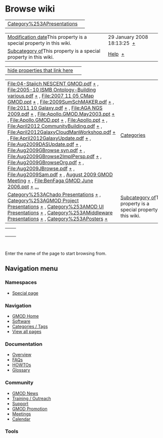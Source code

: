 



<span id="top"></span>




# <span dir="auto">Browse wiki</span>






|  |  |
|----|----|
| [Category%253APresentations](/wiki/Category%253APresentations "Category%253APresentations") |  |

|  |  |
|----|----|
| <span class="smw-highlighter" data-type="1" state="inline" data-title="Property"><span class="smwbuiltin">[Modification date](/wiki/Property:Modification_date "Property:Modification date")</span><span class="smwttcontent">This property is a special property in this wiki.</span></span> | <span class="smwb-value">29 January 2008 18:13:25  <span class="smwsearch">[+](/wiki/Special%253ASearchByProperty/Modification-20date/29-20January-202008-2018:13:25 "Special%253ASearchByProperty/Modification-20date/29-20January-202008-2018:13:25")</span></span> |
| <span class="smw-highlighter" data-type="1" state="inline" data-title="Property"><span class="smwbuiltin">[Subcategory of](/wiki/Property:Subcategory_of "Property:Subcategory of")</span><span class="smwttcontent">This property is a special property in this wiki.</span></span> | <span class="smwb-value">[Help](/wiki/Category%253AHelp "Category%253AHelp")  <span class="smwsearch">[+](/wiki/Special%253ASearchByProperty/Subcategory-20of/Help "Special%253ASearchByProperty/Subcategory-20of/Help")</span></span> |

<span id="smw_browse_incoming"></span>

|  |  |
|----|----|
| [hide properties that link here](/mediawiki/index.php?title=Special:Browse&offset=0&dir=out&article=Category%253APresentations)  |  |

|  |  |
|----|----|
| <span class="smwb-ivalue">[File:04-Stajich NESCENT GMOD.pdf](https://raw.githubusercontent.com/GMOD/gmod.github.io/main/mediawiki/images/6/61/04-Stajich_NESCENT_GMOD.pdf "File:04-Stajich NESCENT GMOD.pdf") <span class="smwbrowse">[+](/wiki/Special%253ABrowse/File:04-2DStajich-20NESCENT-20GMOD.pdf "Special%253ABrowse/File:04-2DStajich-20NESCENT-20GMOD.pdf")</span></span> , <span class="smwb-ivalue">[File:2005-10 ISMB Ontology-Building various.pdf](https://raw.githubusercontent.com/GMOD/gmod.github.io/main/mediawiki/images/4/44/2005-10_ISMB_Ontology-Building_various.pdf "File:2005-10 ISMB Ontology-Building various.pdf") <span class="smwbrowse">[+](/wiki/Special%253ABrowse/File:2005-2D10-20ISMB-20Ontology-2DBuilding-20various.pdf "Special%253ABrowse/File:2005-2D10-20ISMB-20Ontology-2DBuilding-20various.pdf")</span></span> , <span class="smwb-ivalue">[File:2007 11 05 CMap GMOD.ppt](https://raw.githubusercontent.com/GMOD/gmod.github.io/main/mediawiki/images/3/38/2007_11_05_CMap_GMOD.ppt "File:2007 11 05 CMap GMOD.ppt") <span class="smwbrowse">[+](/wiki/Special%253ABrowse/File:2007-2011-2005-20CMap-20GMOD.ppt "Special%253ABrowse/File:2007-2011-2005-20CMap-20GMOD.ppt")</span></span> , <span class="smwb-ivalue">[File:2009SumSchMAKER.pdf](https://raw.githubusercontent.com/GMOD/gmod.github.io/main/mediawiki/images/9/9e/2009SumSchMAKER.pdf "File:2009SumSchMAKER.pdf") <span class="smwbrowse">[+](/wiki/Special%253ABrowse/File:2009SumSchMAKER.pdf "Special%253ABrowse/File:2009SumSchMAKER.pdf")</span></span> , <span class="smwb-ivalue">[File:2011 10 Galaxy.pdf](https://raw.githubusercontent.com/GMOD/gmod.github.io/main/mediawiki/images/8/8b/2011_10_Galaxy.pdf "File:2011 10 Galaxy.pdf") <span class="smwbrowse">[+](/wiki/Special%253ABrowse/File:2011-2010-20Galaxy.pdf "Special%253ABrowse/File:2011-2010-20Galaxy.pdf")</span></span> , <span class="smwb-ivalue">[File:AGA NGS 2009.pdf](https://raw.githubusercontent.com/GMOD/gmod.github.io/main/mediawiki/images/5/50/AGA_NGS_2009.pdf "File:AGA NGS 2009.pdf") <span class="smwbrowse">[+](/wiki/Special%253ABrowse/File:AGA-20NGS-202009.pdf "Special%253ABrowse/File:AGA-20NGS-202009.pdf")</span></span> , <span class="smwb-ivalue">[File:Apollo.GMOD.May2003.ppt](https://raw.githubusercontent.com/GMOD/gmod.github.io/main/mediawiki/images/a/a4/Apollo.GMOD.May2003.ppt "File:Apollo.GMOD.May2003.ppt") <span class="smwbrowse">[+](/wiki/Special%253ABrowse/File:Apollo.GMOD.May2003.ppt "Special%253ABrowse/File:Apollo.GMOD.May2003.ppt")</span></span> , <span class="smwb-ivalue">[File:Apollo.GMOD.ppt](https://raw.githubusercontent.com/GMOD/gmod.github.io/main/mediawiki/images/e/ed/Apollo.GMOD.ppt "File:Apollo.GMOD.ppt") <span class="smwbrowse">[+](/wiki/Special%253ABrowse/File:Apollo.GMOD.ppt "Special%253ABrowse/File:Apollo.GMOD.ppt")</span></span> , <span class="smwb-ivalue">[File:Apollo.ppt](https://raw.githubusercontent.com/GMOD/gmod.github.io/main/mediawiki/images/4/4c/Apollo.ppt "File:Apollo.ppt") <span class="smwbrowse">[+](/wiki/Special%253ABrowse/File:Apollo.ppt "Special%253ABrowse/File:Apollo.ppt")</span></span> , <span class="smwb-ivalue">[File:April2012 CommunityBuilding.pdf](https://raw.githubusercontent.com/GMOD/gmod.github.io/main/mediawiki/images/7/79/April2012_CommunityBuilding.pdf "File:April2012 CommunityBuilding.pdf") <span class="smwbrowse">[+](/wiki/Special%253ABrowse/File:April2012-20CommunityBuilding.pdf "Special%253ABrowse/File:April2012-20CommunityBuilding.pdf")</span></span> , <span class="smwb-ivalue">[File:April2012GalaxyCloudManWorkshop.pdf](https://raw.githubusercontent.com/GMOD/gmod.github.io/main/mediawiki/images/a/a8/April2012GalaxyCloudManWorkshop.pdf "File:April2012GalaxyCloudManWorkshop.pdf") <span class="smwbrowse">[+](/wiki/Special%253ABrowse/File:April2012GalaxyCloudManWorkshop.pdf "Special%253ABrowse/File:April2012GalaxyCloudManWorkshop.pdf")</span></span> , <span class="smwb-ivalue">[File:April2012GalaxyUpdate.pdf](https://raw.githubusercontent.com/GMOD/gmod.github.io/main/mediawiki/images/5/50/April2012GalaxyUpdate.pdf "File:April2012GalaxyUpdate.pdf") <span class="smwbrowse">[+](/wiki/Special%253ABrowse/File:April2012GalaxyUpdate.pdf "Special%253ABrowse/File:April2012GalaxyUpdate.pdf")</span></span> , <span class="smwb-ivalue">[File:Aug2009DASUpdate.pdf](https://raw.githubusercontent.com/GMOD/gmod.github.io/main/mediawiki/images/a/a7/Aug2009DASUpdate.pdf "File:Aug2009DASUpdate.pdf") <span class="smwbrowse">[+](/wiki/Special%253ABrowse/File:Aug2009DASUpdate.pdf "Special%253ABrowse/File:Aug2009DASUpdate.pdf")</span></span> , <span class="smwb-ivalue">[File:Aug2009GBrowse syn.pdf](https://raw.githubusercontent.com/GMOD/gmod.github.io/main/mediawiki/images/5/55/Aug2009GBrowse_syn.pdf "File:Aug2009GBrowse syn.pdf") <span class="smwbrowse">[+](/wiki/Special%253ABrowse/File:Aug2009GBrowse-20syn.pdf "Special%253ABrowse/File:Aug2009GBrowse-20syn.pdf")</span></span> , <span class="smwb-ivalue">[File:Aug2009GBrowse2ImplPersp.pdf](https://raw.githubusercontent.com/GMOD/gmod.github.io/main/mediawiki/images/6/6b/Aug2009GBrowse2ImplPersp.pdf "File:Aug2009GBrowse2ImplPersp.pdf") <span class="smwbrowse">[+](/wiki/Special%253ABrowse/File:Aug2009GBrowse2ImplPersp.pdf "Special%253ABrowse/File:Aug2009GBrowse2ImplPersp.pdf")</span></span> , <span class="smwb-ivalue">[File:Aug2009GBrowseOrg.pdf](https://raw.githubusercontent.com/GMOD/gmod.github.io/main/mediawiki/images/1/18/Aug2009GBrowseOrg.pdf "File:Aug2009GBrowseOrg.pdf") <span class="smwbrowse">[+](/wiki/Special%253ABrowse/File:Aug2009GBrowseOrg.pdf "Special%253ABrowse/File:Aug2009GBrowseOrg.pdf")</span></span> , <span class="smwb-ivalue">[File:Aug2009JBrowse.pdf](https://raw.githubusercontent.com/GMOD/gmod.github.io/main/mediawiki/images/5/59/Aug2009JBrowse.pdf "File:Aug2009JBrowse.pdf") <span class="smwbrowse">[+](/wiki/Special%253ABrowse/File:Aug2009JBrowse.pdf "Special%253ABrowse/File:Aug2009JBrowse.pdf")</span></span> , <span class="smwb-ivalue">[File:Aug2009Sam.pdf](https://raw.githubusercontent.com/GMOD/gmod.github.io/main/mediawiki/images/9/9c/Aug2009Sam.pdf "File:Aug2009Sam.pdf") <span class="smwbrowse">[+](/wiki/Special%253ABrowse/File:Aug2009Sam.pdf "Special%253ABrowse/File:Aug2009Sam.pdf")</span></span> , <span class="smwb-ivalue">[August 2009 GMOD Meeting](/wiki/August_2009_GMOD_Meeting "August 2009 GMOD Meeting") <span class="smwbrowse">[+](/wiki/Special%253ABrowse/August-202009-20GMOD-20Meeting "Special%253ABrowse/August-202009-20GMOD-20Meeting")</span></span> , <span class="smwb-ivalue">[File:BenFaga GMOD June 2006.ppt](https://raw.githubusercontent.com/GMOD/gmod.github.io/main/mediawiki/images/9/99/BenFaga_GMOD_June_2006.ppt "File:BenFaga GMOD June 2006.ppt") <span class="smwbrowse">[+](/wiki/Special%253ABrowse/File:BenFaga-20GMOD-20June-202006.ppt "Special%253ABrowse/File:BenFaga-20GMOD-20June-202006.ppt")</span></span> […](/mediawiki/index.php?title=Special%253ASearchByProperty&property=&value=Category%253APresentations) | [Categories](/wiki/Special%253ACategories "Special%253ACategories") |
| <span class="smwb-ivalue">[Category%253AChado Presentations](/wiki/Category%253AChado_Presentations "Category%253AChado Presentations") <span class="smwbrowse">[+](/wiki/Special%253ABrowse/Category%253AChado-20Presentations "Special%253ABrowse/Category%253AChado-20Presentations")</span></span> , <span class="smwb-ivalue">[Category%253AGMOD Project Presentations](/wiki/Category%253AGMOD_Project_Presentations "Category%253AGMOD Project Presentations") <span class="smwbrowse">[+](/wiki/Special%253ABrowse/Category%253AGMOD-20Project-20Presentations "Special%253ABrowse/Category%253AGMOD-20Project-20Presentations")</span></span> , <span class="smwb-ivalue">[Category%253AMOD UI Presentations](/wiki/Category%253AMOD_UI_Presentations "Category%253AMOD UI Presentations") <span class="smwbrowse">[+](/wiki/Special%253ABrowse/Category%253AMOD-20UI-20Presentations "Special%253ABrowse/Category%253AMOD-20UI-20Presentations")</span></span> , <span class="smwb-ivalue">[Category%253AMiddleware Presentations](/wiki/Category%253AMiddleware_Presentations "Category%253AMiddleware Presentations") <span class="smwbrowse">[+](/wiki/Special%253ABrowse/Category%253AMiddleware-20Presentations "Special%253ABrowse/Category%253AMiddleware-20Presentations")</span></span> , <span class="smwb-ivalue">[Category%253APosters](/wiki/Category%253APosters "Category%253APosters") <span class="smwbrowse">[+](/wiki/Special%253ABrowse/Category%253APosters "Special%253ABrowse/Category%253APosters")</span></span> | <span class="smw-highlighter" data-type="1" state="inline" data-title="Property"><span class="smwbuiltin">[Subcategory of](/wiki/Property:Subcategory_of "Property:Subcategory of")</span><span class="smwttcontent">This property is a special property in this wiki.</span></span> |

|     |     |
|-----|-----|
|     |     |

 

Enter the name of the page to start browsing from.  








## Navigation menu



### Namespaces

- <span id="ca-nstab-special">[Special
  page](/wiki/Special%253ABrowse/Category%253APresentations "This is a special page, you cannot edit the page itself")</span>






### Navigation



- <span id="n-GMOD-Home">[GMOD Home](/wiki/Main_Page)</span>
- <span id="n-Software">[Software](/wiki/GMOD_Components)</span>
- <span id="n-Categories-.2F-Tags">[Categories /
  Tags](/wiki/Categories)</span>
- <span id="n-View-all-pages">[View all
  pages](/wiki/Special:AllPages)</span>




### Documentation



- <span id="n-Overview">[Overview](/wiki/Overview)</span>
- <span id="n-FAQs">[FAQs](/wiki/Category%253AFAQ)</span>
- <span id="n-HOWTOs">[HOWTOs](/wiki/Category%253AHOWTO)</span>
- <span id="n-Glossary">[Glossary](/wiki/Glossary)</span>




### Community



- <span id="n-GMOD-News">[GMOD News](/wiki/GMOD_News)</span>
- <span id="n-Training-.2F-Outreach">[Training /
  Outreach](/wiki/Training_and_Outreach)</span>
- <span id="n-Support">[Support](/wiki/Support)</span>
- <span id="n-GMOD-Promotion">[GMOD
  Promotion](/wiki/GMOD_Promotion)</span>
- <span id="n-Meetings">[Meetings](/wiki/Meetings)</span>
- <span id="n-Calendar">[Calendar](/wiki/Calendar)</span>




### Tools












<!-- -->




